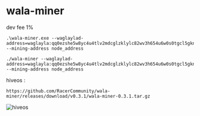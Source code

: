 # wala-miner

dev fee 1%

```
.\wala-miner.exe --waglaylad-address=waglayla:qq0ezshe5w8yc4u4tlv2mdcglzklylc82wv3h654u6w0s0tgcl5gkn4r0yk4k --mining-address node_address

./wala-miner --waglaylad-address=waglayla:qq0ezshe5w8yc4u4tlv2mdcglzklylc82wv3h654u6w0s0tgcl5gkn4r0yk4k --mining-address node_address
```
hiveos :

```
https://github.com/RacerCommunity/wala-miner/releases/download/v0.3.1/wala-miner-0.3.1.tar.gz
```

![hiveos](https://github.com/user-attachments/assets/aa1f9d6c-6b11-407a-816d-884a2931d513)
